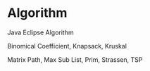 # Algorithm
Java Eclipse Algorithm

Binomical Coefficient, Knapsack, Kruskal

Matrix Path, Max Sub List, Prim, Strassen, TSP
